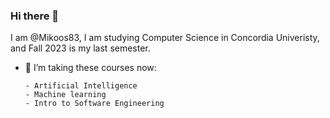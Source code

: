 ### Hi there 👋
I am @Mikoos83, I am studying Computer Science in Concordia Univeristy, and Fall 2023 is my last semester. <br/>
- 🌱 I’m taking these courses now:

      - Artificial Intelligence
      - Machine learning
      - Intro to Software Engineering


    
<!--
**Mikoos83/Mikoos83** is a ✨ _special_ ✨ repository because its `README.md` (this file) appears on your GitHub profile.

Here are some ideas to get you started:

- 🔭 I’m currently working on ...
- 🌱 I’m currently learning ...
- 👯 I’m looking to collaborate on ...
- 🤔 I’m looking for help with ...
- 💬 Ask me about ...
- 📫 How to reach me: ...
- 😄 Pronouns: ...
- ⚡ Fun fact: ...
-->
